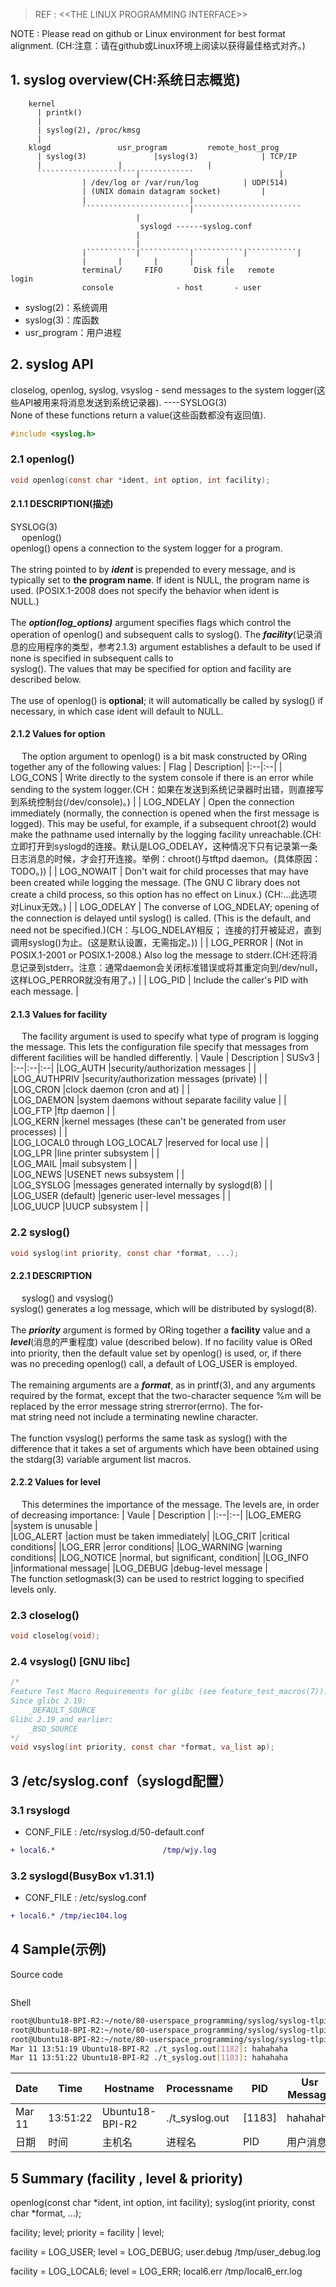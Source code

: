 > REF : <\<THE LINUX PROGRAMMING INTERFACE>>  

NOTE : Please read on github or Linux environment for best format alignment.
(CH:注意：请在github或Linux环境上阅读以获得最佳格式对齐。)

## 1. syslog overview(CH:系统日志概览)

```
	kernel
	  | printk()
	  |
	  | syslog(2), /proc/kmsg
	  |
	klogd				usr_program			remote_host_prog
	  | syslog(3)			    |syslog(3)				| TCP/IP
	  |				    |					|
	  ``````````````````````|````````````					|
				| /dev/log or /var/run/log			| UDP(514)
				| (UNIX domain datagram socket)			|
				|						|
				````````````````````````|````````````````````````
							|
						     syslogd ------syslog.conf
							|
							|
				|```````````|```````````|```````````|```````````|
				|	    |		|	    |		|
			    terminal/	  FIFO	     Disk file	 remote	      login
			    console				 - host	      - user
```
- syslog(2)：系统调用
- syslog(3)：库函数
- usr_program：用户进程

## 2. syslog API

closelog, openlog, syslog, vsyslog - send messages to the system logger(这些API被用来将消息发送到系统记录器).	----SYSLOG(3)  
None of these functions return a value(这些函数都没有返回值).  

```c
#include <syslog.h>
```

### 2.1 openlog()
```c
void openlog(const char *ident, int option, int facility);
```

#### 2.1.1 DESCRIPTION(描述)
SYSLOG(3)  \
&emsp;   openlog()  \
       openlog() opens a connection to the system logger for a program.  \
  \
       The  string  pointed  to  by ***ident*** is prepended to every message, and is typically set to **the program name**.  If ident is NULL, the program name is used.  (POSIX.1-2008 does not specify the behavior when ident is  \
       NULL.)  
  \
       The ***option(log_options)*** argument specifies flags which control the operation of openlog() and subsequent calls to syslog().  The ***facility***(记录消息的应用程序的类型，参考2.1.3) argument establishes a default to be used if none is specified in subsequent calls  to  \
       syslog().  The values that may be specified for option and facility are described below.  \
  \
       The use of openlog() is **optional**; it will automatically be called by syslog() if necessary, in which case ident will default to NULL.  
  
#### 2.1.2 Values for option
&emsp;  The option argument to openlog() is a bit mask constructed by ORing together any of the following values: 
| Flag  | Description|
|:--|:--|
| LOG_CONS       | Write directly to the system console if there is an error while sending to the system logger.(CH：如果在发送到系统记录器时出错，则直接写到系统控制台(/dev/console)。) |
| LOG_NDELAY     | Open  the  connection  immediately  (normally,  the connection is opened when the first message is logged).  This may be useful, for example, if a subsequent chroot(2) would make the pathname used internally by the logging facility unreachable.(CH:立即打开到syslogd的连接。默认是LOG_ODELAY，这种情况下只有记录第一条日志消息的时候，才会打开连接。举例：chroot()与tftpd daemon。(具体原因：TODO。)) |
| LOG_NOWAIT     | Don't wait for child processes that may have been created while logging the message.  (The GNU C library does not create a child process, so this option has no effect on Linux.)  (CH:...此选项对Linux无效。) |
| LOG_ODELAY     | The converse of LOG_NDELAY; opening of the connection is delayed until syslog() is called.  (This is the default, and need not be specified.)(CH：与LOG_NDELAY相反； 连接的打开被延迟，直到调用syslog()为止。(这是默认设置，无需指定。)) |
| LOG_PERROR     | (Not in POSIX.1-2001 or POSIX.1-2008.)  Also log the message to stderr.(CH:还将消息记录到stderr。注意：通常daemon会关闭标准错误或将其重定向到/dev/null，这样LOG_PERROR就没有用了。) |
| LOG_PID        | Include the caller's PID with each message. |

#### 2.1.3 Values for facility
&emsp;  The facility argument is used to specify what type of program is logging the message.  This lets the configuration file specify that messages from different facilities will be handled differently.
| Vaule  | Description   | SUSv3 |
|:--|:--|:--|
|LOG_AUTH                       |security/authorization messages                                         |      |                                                                                                               
|LOG_AUTHPRIV                   |security/authorization messages (private)                               |      |   
|LOG_CRON                       |clock daemon (cron and at)                                              |      |   
|LOG_DAEMON                     |system daemons without separate facility value                          |      |   
|LOG_FTP                        |ftp daemon                                                              |      |   
|LOG_KERN                       |kernel messages (these can't be generated from user processes)          |      |   
|LOG_LOCAL0 through LOG_LOCAL7  |reserved for local use                                                  |      |   
|LOG_LPR                        |line printer subsystem                                                  |      |   
|LOG_MAIL                       |mail subsystem                                                          |      |   
|LOG_NEWS                       |USENET news subsystem                                                   |      |   
|LOG_SYSLOG                     |messages generated internally by syslogd(8)                             |      |   
|LOG_USER (default)             |generic user-level messages                                             |      |   
|LOG_UUCP                       |UUCP subsystem                                                          |      |   




### 2.2 syslog()  
```c
void syslog(int priority, const char *format, ...);
```
#### 2.2.1 DESCRIPTION
&emsp;  syslog() and vsyslog()  \
       syslog() generates a log message, which will be distributed by syslogd(8).  \
  \
       The  ***priority*** argument is formed by ORing together a **facility** value and a ***level***(消息的严重程度) value (described below).  If no facility value is ORed into priority, then the default value set by openlog() is used, or, if there  \
       was no preceding openlog() call, a default of LOG_USER is employed.  \
  \
       The remaining arguments are a ***format***, as in printf(3), and any arguments required by the format, except that the two-character sequence %m will be replaced by the error message string strerror(errno).  The  for‐  \
       mat string need not include a terminating newline character.  \
  \
       The function vsyslog() performs the same task as syslog() with the difference that it takes a set of arguments which have been obtained using the stdarg(3) variable argument list macros.  
#### 2.2.2 Values for level
&emsp;  This determines the importance of the message.  The levels are, in order of decreasing importance:
| Vaule  | Description    |
|:--|:--|
|LOG_EMERG      |system is unusable                     |                                                                                                                                                                       
|LOG_ALERT      |action must be taken immediately|
|LOG_CRIT       |critical conditions|
|LOG_ERR        |error conditions|
|LOG_WARNING    |warning conditions|
|LOG_NOTICE     |normal, but significant, condition|
|LOG_INFO       |informational message|
|LOG_DEBUG      |debug-level message                    |   
The function setlogmask(3) can be used to restrict logging to specified levels only.



### 2.3 closelog()

```c
void closelog(void);
```

### 2.4 vsyslog() [GNU libc]

```c
/*
Feature Test Macro Requirements for glibc (see feature_test_macros(7)):
Since glibc 2.19:
	_DEFAULT_SOURCE
Glibc 2.19 and earlier:
	_BSD_SOURCE
*/ 
void vsyslog(int priority, const char *format, va_list ap);
```

## 3 /etc/syslog.conf（syslogd配置）
### 3.1 rsyslogd
- CONF_FILE : /etc/rsyslog.d/50-default.conf
```diff
+ local6.*                        /tmp/wjy.log
```

### 3.2 syslogd(BusyBox v1.31.1)
- CONF_FILE : /etc/syslog.conf
```diff
+ local6.* /tmp/iec104.log
```


## 4 Sample(示例)
Source code
```c

```
Shell
```bash
root@Ubuntu18-BPI-R2:~/note/80-userspace_programming/syslog/syslog-tlpi # ./t_syslog.out -p -l a hahahaha
root@Ubuntu18-BPI-R2:~/note/80-userspace_programming/syslog/syslog-tlpi # ./t_syslog.out -p -l e hahahaha
root@Ubuntu18-BPI-R2:~/note/80-userspace_programming/syslog/syslog-tlpi # cat /var/log/syslog | grep "t_syslog.out"
Mar 11 13:51:19 Ubuntu18-BPI-R2 ./t_syslog.out[1182]: hahahaha
Mar 11 13:51:22 Ubuntu18-BPI-R2 ./t_syslog.out[1183]: hahahaha
```
|Date |Time |Hostname |Processname |PID |Usr Message |
|--|--|--|--|--|--|
|Mar 11 |13:51:22 |Ubuntu18-BPI-R2 |./t_syslog.out|[1183]|hahahaha |
|日期|时间|主机名|进程名|PID|用户消息|

## 5 Summary (facility , level & priority)
openlog(const char *ident, int option, int facility);
syslog(int priority, const char *format, ...);

facility;
level;
priority = facility | level;

facility = LOG_USER; level = LOG_DEBUG;
user.debug /tmp/user_debug.log

facility = LOG_LOCAL6; level = LOG_ERR;
local6.err /tmp/local6_err.log


